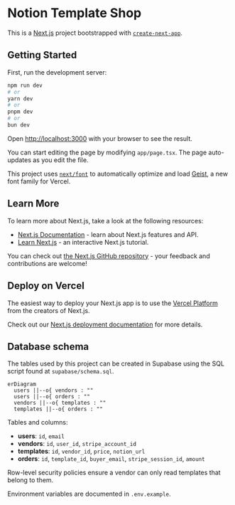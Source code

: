 # Notion Template Shop

This is a [Next.js](https://nextjs.org) project bootstrapped with [`create-next-app`](https://nextjs.org/docs/app/api-reference/cli/create-next-app).

## Getting Started

First, run the development server:

```bash
npm run dev
# or
yarn dev
# or
pnpm dev
# or
bun dev
```

Open [http://localhost:3000](http://localhost:3000) with your browser to see the result.

You can start editing the page by modifying `app/page.tsx`. The page auto-updates as you edit the file.

This project uses [`next/font`](https://nextjs.org/docs/app/building-your-application/optimizing/fonts) to automatically optimize and load [Geist](https://vercel.com/font), a new font family for Vercel.

## Learn More

To learn more about Next.js, take a look at the following resources:

- [Next.js Documentation](https://nextjs.org/docs) - learn about Next.js features and API.
- [Learn Next.js](https://nextjs.org/learn) - an interactive Next.js tutorial.

You can check out [the Next.js GitHub repository](https://github.com/vercel/next.js) - your feedback and contributions are welcome!

## Deploy on Vercel

The easiest way to deploy your Next.js app is to use the [Vercel Platform](https://vercel.com/new?utm_medium=default-template&filter=next.js&utm_source=create-next-app&utm_campaign=create-next-app-readme) from the creators of Next.js.

Check out our [Next.js deployment documentation](https://nextjs.org/docs/app/building-your-application/deploying) for more details.

## Database schema

The tables used by this project can be created in Supabase using the SQL script
found at `supabase/schema.sql`.

```mermaid
erDiagram
  users ||--o{ vendors : ""
  users ||--o{ orders : ""
  vendors ||--o{ templates : ""
  templates ||--o{ orders : ""
```

Tables and columns:

- **users**: `id`, `email`
- **vendors**: `id`, `user_id`, `stripe_account_id`
- **templates**: `id`, `vendor_id`, `price`, `notion_url`
- **orders**: `id`, `template_id`, `buyer_email`, `stripe_session_id`, `amount`

Row-level security policies ensure a vendor can only read templates that belong
to them.

Environment variables are documented in `.env.example`.
